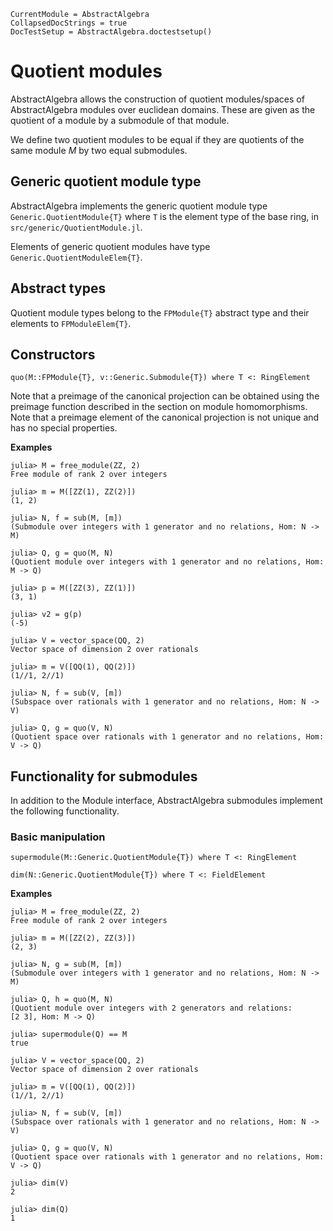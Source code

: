 ```@meta
CurrentModule = AbstractAlgebra
CollapsedDocStrings = true
DocTestSetup = AbstractAlgebra.doctestsetup()
```

# Quotient modules

AbstractAlgebra allows the construction of quotient modules/spaces of
AbstractAlgebra modules over euclidean domains. These are given as the
quotient of a module by a submodule of that module.

We define two quotient modules to be equal if they are quotients of the
same module $M$ by two equal submodules.

## Generic quotient module type

AbstractAlgebra implements the generic quotient module type
`Generic.QuotientModule{T}` where `T` is the element type of the base ring,
in `src/generic/QuotientModule.jl`.

Elements of generic quotient modules have type `Generic.QuotientModuleElem{T}`.

## Abstract types

Quotient module types belong to the `FPModule{T}` abstract type and their
elements to `FPModuleElem{T}`.

## Constructors

```@docs
quo(M::FPModule{T}, v::Generic.Submodule{T}) where T <: RingElement
```

Note that a preimage of the canonical projection can be obtained using the
preimage function described in the section on module homomorphisms. Note that
a preimage element of the canonical projection is not unique and has no special
properties.

**Examples**

```jldoctest
julia> M = free_module(ZZ, 2)
Free module of rank 2 over integers

julia> m = M([ZZ(1), ZZ(2)])
(1, 2)

julia> N, f = sub(M, [m])
(Submodule over integers with 1 generator and no relations, Hom: N -> M)

julia> Q, g = quo(M, N)
(Quotient module over integers with 1 generator and no relations, Hom: M -> Q)

julia> p = M([ZZ(3), ZZ(1)])
(3, 1)

julia> v2 = g(p)
(-5)

julia> V = vector_space(QQ, 2)
Vector space of dimension 2 over rationals

julia> m = V([QQ(1), QQ(2)])
(1//1, 2//1)

julia> N, f = sub(V, [m])
(Subspace over rationals with 1 generator and no relations, Hom: N -> V)

julia> Q, g = quo(V, N)
(Quotient space over rationals with 1 generator and no relations, Hom: V -> Q)

```

## Functionality for submodules

In addition to the Module interface, AbstractAlgebra submodules implement the
following functionality.

### Basic manipulation

```@docs
supermodule(M::Generic.QuotientModule{T}) where T <: RingElement

dim(N::Generic.QuotientModule{T}) where T <: FieldElement
```

**Examples**

```jldoctest
julia> M = free_module(ZZ, 2)
Free module of rank 2 over integers

julia> m = M([ZZ(2), ZZ(3)])
(2, 3)

julia> N, g = sub(M, [m])
(Submodule over integers with 1 generator and no relations, Hom: N -> M)

julia> Q, h = quo(M, N)
(Quotient module over integers with 2 generators and relations:
[2 3], Hom: M -> Q)

julia> supermodule(Q) == M
true

julia> V = vector_space(QQ, 2)
Vector space of dimension 2 over rationals

julia> m = V([QQ(1), QQ(2)])
(1//1, 2//1)

julia> N, f = sub(V, [m])
(Subspace over rationals with 1 generator and no relations, Hom: N -> V)

julia> Q, g = quo(V, N)
(Quotient space over rationals with 1 generator and no relations, Hom: V -> Q)

julia> dim(V)
2

julia> dim(Q)
1

```

